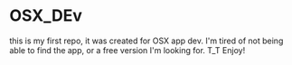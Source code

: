 # OSX_DEv
this is my first repo, it was created for OSX app dev. I'm tired of not being able to find the app, or a free version I'm looking for. T_T Enjoy!
